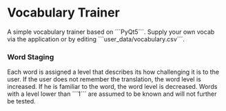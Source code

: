 # Vocabulary Trainer

A simple vocabulary trainer based on ´´´PyQt5´´´. Supply your own vocab via the application or by editing ```user_data/vocabulary.csv´´´.

### Word Staging

Each word is assigned a level that describes its how challenging it is to the user. If the user does not remember the translation, the word level is increased. If he is familiar to the word, the word level is decreased. Words with a level lower than ´´´1´´´ are assumed to be known and will not further be tested.